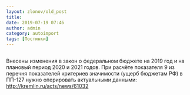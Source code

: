 ```yaml
---
layout: zlonov/old_post
title: 
date: 2019-07-19 07:46
author: admin
category: autoimport
tags: [Постинки]
---
```

<!-- wp:image {"id":72804, "align": "center"} -->
<div class="wp-block-image"><figure class="aligncenter"><img src="/assets/uploads/%D0%A1%D0%BD%D0%B8%D0%BC%D0%BE%D0%BA-%D1%8D%D0%BA%D1%80%D0%B0%D0%BD%D0%B0-2019-07-19-%D0%B2-7.43.40.png" alt="" class="wp-image-72804" /></figure></div>
<!-- /wp:image -->


Внесены изменения в закон о федеральном бюджете на 2019 год и на плановый период 2020 и 2021 годов. При расчёте показателя 9 из перечня показателей критериев значимости (ущерб бюджетам РФ) в ПП-127 нужно оперировать актуальными данными: <a href="http://kremlin.ru/acts/news/61032">http://kremlin.ru/acts/news/61032</a>

